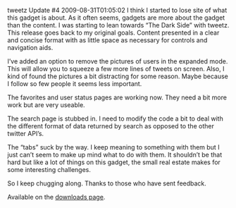 tweetz Update #4
2009-08-31T01:05:02
I think I started to lose site of what this gadget is about. As it often seems, gadgets are more about the gadget than the content. I was starting to lean towards “The Dark Side” with tweetz. This release goes back to my original goals. Content presented in a clear and concise format with as little space as necessary for controls and navigation aids.

I’ve added an option to remove the pictures of users in the expanded mode. This will allow you to squeeze a few more lines of tweets on screen. Also, I kind of found the pictures a bit distracting for some reason. Maybe because I follow so few people it seems less important.

The favorites and user status pages are working now. They need a bit more work but are very useable.

The search page is stubbed in. I need to modify the code a bit to deal with the different format of data returned by search as opposed to the other twitter API’s.

The “tabs” suck by the way. I keep meaning to something with them but I just can’t seem to make up mind what to do with them. It shouldn’t be that hard but like a lot of things on this gadget, the small real estate makes for some interesting challenges.

So I keep chugging along. Thanks to those who have sent feedback.

Available on the [downloads page](/downloads).
